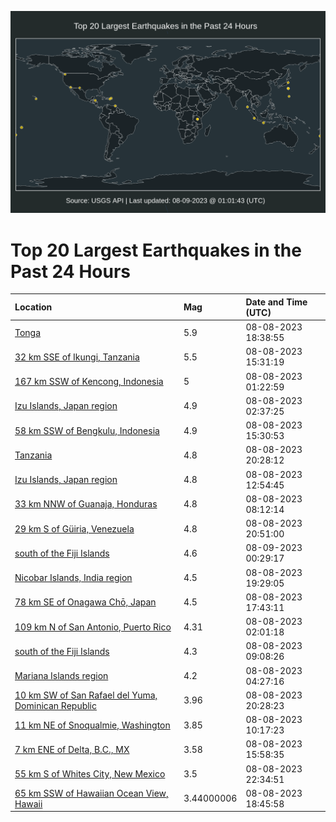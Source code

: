 ![Map](./map.png)

# Top 20 Largest Earthquakes in the Past 24 Hours

| Location | Mag | Date and Time (UTC) |
|:---|:---|:---|
| [Tonga](https://earthquake.usgs.gov/earthquakes/eventpage/us6000kyph) | 5.9 | 08-08-2023 18:38:55 |
| [32 km SSE of Ikungi, Tanzania](https://earthquake.usgs.gov/earthquakes/eventpage/us6000kynh) | 5.5 | 08-08-2023 15:31:19 |
| [167 km SSW of Kencong, Indonesia](https://earthquake.usgs.gov/earthquakes/eventpage/us6000kyjp) | 5 | 08-08-2023 01:22:59 |
| [Izu Islands, Japan region](https://earthquake.usgs.gov/earthquakes/eventpage/us6000kyk2) | 4.9 | 08-08-2023 02:37:25 |
| [58 km SSW of Bengkulu, Indonesia](https://earthquake.usgs.gov/earthquakes/eventpage/us6000kyng) | 4.9 | 08-08-2023 15:30:53 |
| [Tanzania](https://earthquake.usgs.gov/earthquakes/eventpage/us6000kyqp) | 4.8 | 08-08-2023 20:28:12 |
| [Izu Islands, Japan region](https://earthquake.usgs.gov/earthquakes/eventpage/us6000kylu) | 4.8 | 08-08-2023 12:54:45 |
| [33 km NNW of Guanaja, Honduras](https://earthquake.usgs.gov/earthquakes/eventpage/us6000kyl1) | 4.8 | 08-08-2023 08:12:14 |
| [29 km S of Güiria, Venezuela](https://earthquake.usgs.gov/earthquakes/eventpage/us6000kyqu) | 4.8 | 08-08-2023 20:51:00 |
| [south of the Fiji Islands](https://earthquake.usgs.gov/earthquakes/eventpage/us6000kyrv) | 4.6 | 08-09-2023 00:29:17 |
| [Nicobar Islands, India region](https://earthquake.usgs.gov/earthquakes/eventpage/us6000kyqe) | 4.5 | 08-08-2023 19:29:05 |
| [78 km SE of Onagawa Chō, Japan](https://earthquake.usgs.gov/earthquakes/eventpage/us6000kyp4) | 4.5 | 08-08-2023 17:43:11 |
| [109 km N of San Antonio, Puerto Rico](https://earthquake.usgs.gov/earthquakes/eventpage/pr2023220000) | 4.31 | 08-08-2023 02:01:18 |
| [south of the Fiji Islands](https://earthquake.usgs.gov/earthquakes/eventpage/us6000kyla) | 4.3 | 08-08-2023 09:08:26 |
| [Mariana Islands region](https://earthquake.usgs.gov/earthquakes/eventpage/us6000kykm) | 4.2 | 08-08-2023 04:27:16 |
| [10 km SW of San Rafael del Yuma, Dominican Republic](https://earthquake.usgs.gov/earthquakes/eventpage/pr2023220001) | 3.96 | 08-08-2023 20:28:23 |
| [11 km NE of Snoqualmie, Washington](https://earthquake.usgs.gov/earthquakes/eventpage/uw61939452) | 3.85 | 08-08-2023 10:17:23 |
| [7 km ENE of Delta, B.C., MX](https://earthquake.usgs.gov/earthquakes/eventpage/ci40531840) | 3.58 | 08-08-2023 15:58:35 |
| [55 km S of Whites City, New Mexico](https://earthquake.usgs.gov/earthquakes/eventpage/tx2023plvw) | 3.5 | 08-08-2023 22:34:51 |
| [65 km SSW of Hawaiian Ocean View, Hawaii](https://earthquake.usgs.gov/earthquakes/eventpage/hv73516042) | 3.44000006 | 08-08-2023 18:45:58 |
